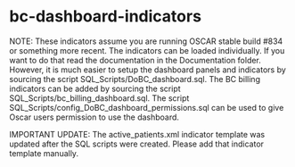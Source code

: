 # bc-dashboard-indicators
NOTE: These indicators assume you are running OSCAR stable build #834 or something more recent.
The indicators can be loaded individually.  If you want to do that read the documentation in the Documentation folder.  However, it is much easier to setup the dashboard panels and indicators by sourcing the script SQL_Scripts/DoBC_dashboard.sql.  The BC billing indicators can be added by sourcing the script SQL_Scripts/bc_billing_dashboard.sql.  The script SQL_Scripts/config_DoBC_dashboard_permissions.sql can be used to give Oscar users permission to use the dashboard.

IMPORTANT UPDATE:  The active_patients.xml indicator template was updated after the SQL scripts were created.  Please add that indicator template manually.
